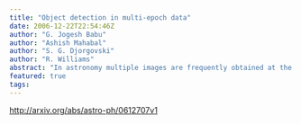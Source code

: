 ```yaml
---
title: "Object detection in multi-epoch data"
date: 2006-12-22T22:54:46Z
author: "G. Jogesh Babu"
author: "Ashish Mahabal"
author: "S. G. Djorgovski"
author: "R. Williams"
abstract: "In astronomy multiple images are frequently obtained at the same position of the sky for follow-up co-addition as it helps one go deeper and look for fainter objects. With large scale panchromatic synoptic surveys becoming more common, image co-addition has become even more necessary as new observations start to get compared with co-added fiducial sky in real time. The standard co-addition techniques have included straight averages, variance weighted averages, medians etc. A more sophisticated nonlinear response chi-square method is also used when it is known that the data are background noise limited and the point spread function is homogenized in all channels. A more robust object detection technique capable of detecting faint sources, even those not seen at all epochs which will normally be smoothed out in traditional methods, is described. The analysis at each pixel level is based on a formula similar to Mahalanobis distance. The method does not depend on the point spread function."
featured: true
tags:
---
```

http://arxiv.org/abs/astro-ph/0612707v1